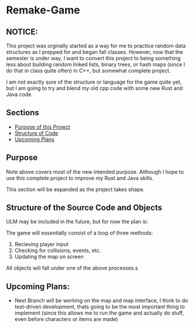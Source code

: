 # Remake-Game

## NOTICE:

This project was orginally started as a way for me to practice random data structures as I prepped for and began fall classes.  However, now that the semester is under way, I want to convert this project to being something less about building random linked lists, binary trees, or hash maps (since I do that in class quite often) in C++, but somewhat complete project.

I am not exactly sure of the structure or language for the game quite yet, but I am going to try and blend my old cpp code with some new Rust and Java code.


## Sections

- [Purpose of this Project](#purpose)
- [Structure of Code](#structure-of-the-source-code-and-objects)
- [Upcoming Plans](#upcoming-plans)

## Purpose

Note above covers most of the new intended purpose.  Although I hope to use this complete project to improve my Rust and Java skills.  

This section will be expanded as the project takes shape.


## Structure of the Source Code and Objects

ULM may be included in the future, but for now the plan is:

The game will essentially consist of a loop of three methods:
1. Recieving player input
2. Checking for collisions, events, etc.
3. Updating the map on screen


All objects will fall under one of the above processes.s



## Upcoming Plans:

- Next Branch will be working on the map and map interface, I think to do test-driven development, thats going to be the most important thing to implement
    (since this allows me to run the game and actually do stuff, even before characters or items are made)



